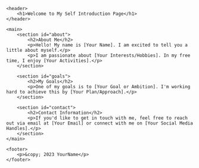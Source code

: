 <!DOCTYPE html>
<html lang="en">
<head>
    <meta charset="UTF-8">
    <title>My Self Introduction</title>
    <link rel="stylesheet" href="style.css">
</head>
<body>

    <header>
        <h1>Welcome to My Self Introduction Page</h1>
    </header>

    <main>
        <section id="about">
            <h2>About Me</h2>
            <p>Hello! My name is [Your Name]. I am excited to tell you a little about myself.</p>
            <p>I am passionate about [Your Interests/Hobbies]. In my free time, I enjoy [Your Activities].</p>
        </section>

        <section id="goals">
            <h2>My Goals</h2>
            <p>One of my goals is to [Your Goal or Ambition]. I'm working hard to achieve this by [Your Plan/Approach].</p>
        </section>

        <section id="contact">
            <h2>Contact Information</h2>
            <p>If you'd like to get in touch with me, feel free to reach out via email at [Your Email] or connect with me on [Your Social Media Handles].</p>
        </section>
    </main>

    <footer>
        <p>&copy; 2023 YourName</p>
    </footer>

</body>
</html>
